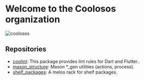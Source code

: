 # Welcome to the Coolosos organization

![coolosos](https://avatars.githubusercontent.com/u/126026123?s=200&v=4 "coolosos")

## Repositories

<!-- alphabetical -->
* [coolint](https://github.com/coolosos/coolint): This package provides lint rules for Dart and Flutter..
* [mason_structure](https://github.com/coolosos/mason_structure): Mason *_gen utilities (actions, process).
* [shelf_packages](https://github.com/coolosos/shelf_packages): A melos rack for shelf packages.
